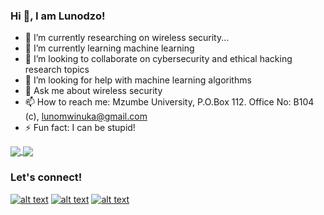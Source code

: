 ### Hi 👋, I am Lunodzo!

<!--
**Lunodzo/Lunodzo** is a ✨ _special_ ✨ repository because its `README.md` (this file) appears on your GitHub profile.
-->

- 🔭 I’m currently researching on wireless security...
- 🌱 I’m currently learning machine learning
- 👯 I’m looking to collaborate on cybersecurity and ethical hacking research topics
- 🤔 I’m looking for help with machine learning algorithms
- 💬 Ask me about wireless security
- 📫 How to reach me: Mzumbe University, P.O.Box 112. Office No: B104 (c), lunomwinuka@gmail.com 
- ⚡ Fun fact: I can be stupid! 

<a href="https://github.com/lunodzo/github-readme-stats)">
  <img align="center" src="https://github-readme-stats.vercel.app/api?username=Lunodzo&show_icons=true&hide=issues" />
</a>

<a href="https://github.com/anuraghazra/github-readme-stats">
  <img align="center" src="https://github-readme-stats.vercel.app/api/top-langs/?username=Lunodzo&show_icons=true&layout=compact" />
</a>

<!-- ![](https://img.shields.io/badge/<WORD_ON_LEFT>-<WORD_ON_RIGHT>-informational?style=flat&logo=<LOGO_NAME>&logoColor=white&color=2bbc8a) -->

### Let's connect!
[![alt text][1.1]][1]
[![alt text][2.1]][2]
[![alt text][6.1]][6]

[1.1]: http://i.imgur.com/tXSoThF.png (twitter icon with padding)
[2.1]: http://i.imgur.com/P3YfQoD.png (facebook icon with padding)
[6.1]: http://i.imgur.com/0o48UoR.png (github icon with padding)

[1]: http://www.twitter.com/lunodzo
[2]: http://www.facebook.com/luno.mwinuka
[6]: http://www.github.com/Lunodzo

